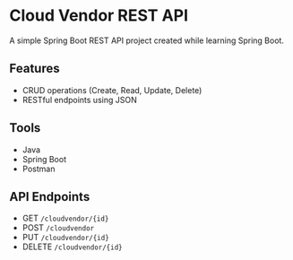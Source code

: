 # Cloud Vendor REST API

A simple Spring Boot REST API project created while learning Spring Boot.

## Features
- CRUD operations (Create, Read, Update, Delete)
- RESTful endpoints using JSON

## Tools
- Java
- Spring Boot
- Postman

## API Endpoints
- GET `/cloudvendor/{id}`
- POST `/cloudvendor`
- PUT `/cloudvendor/{id}`
- DELETE `/cloudvendor/{id}`
